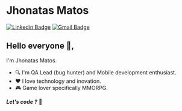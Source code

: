 # Jhonatas Matos
[![Linkedin Badge](https://img.shields.io/badge/-JhonatasMatos-blue?style=flat-square&logo=Linkedin&logoColor=white&link=https://www.linkedin.com/in/jhonatas-santos-matos/)](https://www.linkedin.com/in/jhonatas-santos-matos/) 
[![Gmail Badge](https://img.shields.io/badge/-jhonatas.santos.matos@gmail.com-c14438?style=flat-square&logo=Gmail&logoColor=white&link=mailto:jhonatas.santos.matos@gmail.com)](mailto:jhonatas.santos.matos@gmail.com)

## Hello everyone 👋, 

I'm Jhonatas Matos.
- :mag:  I'm QA Lead (bug hunter) and Mobile development enthusiast. 
- :heart:  I love technology and inovation. 
- :video_game:  Game lover specifically MMORPG. 


_**Let's code ?**_ :rocket:
